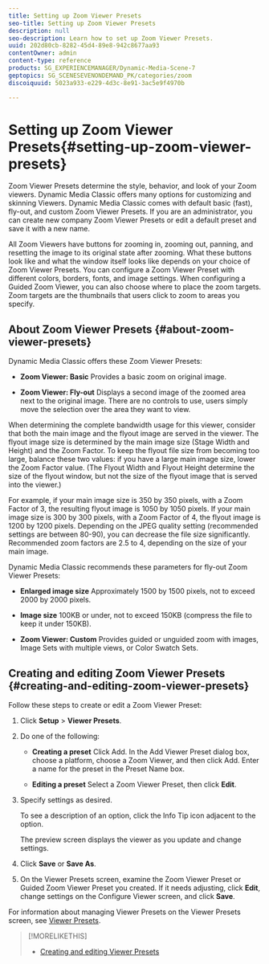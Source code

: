 ```yaml
---
title: Setting up Zoom Viewer Presets
seo-title: Setting up Zoom Viewer Presets
description: null
seo-description: Learn how to set up Zoom Viewer Presets.
uuid: 202d80cb-8282-45d4-89e8-942c8677aa93
contentOwner: admin
content-type: reference
products: SG_EXPERIENCEMANAGER/Dynamic-Media-Scene-7
geptopics: SG_SCENESEVENONDEMAND_PK/categories/zoom
discoiquuid: 5023a933-e229-4d3c-8e91-3ac5e9f4970b

---
```


# Setting up Zoom Viewer Presets{#setting-up-zoom-viewer-presets}

Zoom Viewer Presets determine the style, behavior, and look of your Zoom viewers. Dynamic Media Classic offers many options for customizing and skinning Viewers. Dynamic Media Classic comes with default basic (fast), fly-out, and custom Zoom Viewer Presets. If you are an administrator, you can create new company Zoom Viewer Presets or edit a default preset and save it with a new name.

All Zoom Viewers have buttons for zooming in, zooming out, panning, and resetting the image to its original state after zooming. What these buttons look like and what the window itself looks like depends on your choice of Zoom Viewer Presets. You can configure a Zoom Viewer Preset with different colors, borders, fonts, and image settings. When configuring a Guided Zoom Viewer, you can also choose where to place the zoom targets. Zoom targets are the thumbnails that users click to zoom to areas you specify.

## About Zoom Viewer Presets {#about-zoom-viewer-presets}

Dynamic Media Classic offers these Zoom Viewer Presets:

* **Zoom Viewer: Basic**
Provides a basic zoom on original image.

* **Zoom Viewer: Fly-out**
Displays a second image of the zoomed area next to the original image. There are no controls to use, users simply move the selection over the area they want to view.

When determining the complete bandwidth usage for this viewer, consider that both the main image and the flyout image are served in the viewer. The flyout image size is determined by the main image size (Stage Width and Height) and the Zoom Factor. To keep the flyout file size from becoming too large, balance these two values: if you have a large main image size, lower the Zoom Factor value. (The Flyout Width and Flyout Height determine the size of the flyout window, but not the size of the flyout image that is served into the viewer.)

For example, if your main image size is 350 by 350 pixels, with a Zoom Factor of 3, the resulting flyout image is 1050 by 1050 pixels. If your main image size is 300 by 300 pixels, with a Zoom Factor of 4, the flyout image is 1200 by 1200 pixels. Depending on the JPEG quality setting (recommended settings are between 80-90), you can decrease the file size significantly. Recommended zoom factors are 2.5 to 4, depending on the size of your main image.

Dynamic Media Classic recommends these parameters for fly-out Zoom Viewer Presets:

* **Enlarged image size**
Approximately 1500 by 1500 pixels, not to exceed 2000 by 2000 pixels.

* **Image size**
100KB or under, not to exceed 150KB (compress the file to keep it under 150KB).

* **Zoom Viewer: Custom**
Provides guided or unguided zoom with images, Image Sets with multiple views, or Color Swatch Sets.

## Creating and editing Zoom Viewer Presets {#creating-and-editing-zoom-viewer-presets}

Follow these steps to create or edit a Zoom Viewer Preset:

1. Click **Setup** &gt; **Viewer Presets**.
1. Do one of the following:

   * **Creating a preset**
   Click Add. In the Add Viewer Preset dialog box, choose a platform, choose a Zoom Viewer, and then click Add. Enter a name for the preset in the Preset Name box.

   * **Editing a preset**
   Select a Zoom Viewer Preset, then click **Edit**.

1. Specify settings as desired.

   To see a description of an option, click the Info Tip icon adjacent to the option.

   The preview screen displays the viewer as you update and change settings.

1. Click **Save** or **Save As**.
1. On the Viewer Presets screen, examine the Zoom Viewer Preset or Guided Zoom Viewer Preset you created. If it needs adjusting, click **Edit**, change settings on the Configure Viewer screen, and click **Save**.

For information about managing Viewer Presets on the Viewer Presets screen, see [Viewer Presets](application-setup.md#viewer_presets).

>[!MORELIKETHIS]
>
>* [Creating and editing Viewer Presets](application-setup.md#adding_and_editing_viewer_presets)
